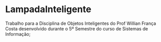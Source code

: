 # LampadaInteligente
Trabalho para a Disciplina de Objetos Inteligentes do Prof Willian França Costa desenvolvido durante o 5º Semestre do curso de Sistemas de Informação;
